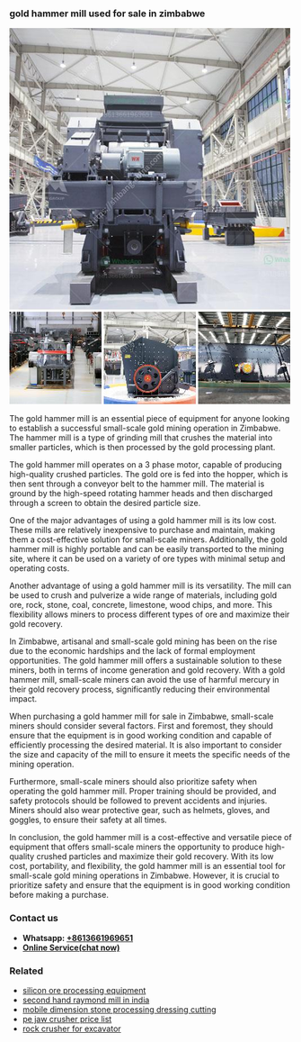 <h3>gold hammer mill used for sale in zimbabwe</h3><img src='1708589520.jpg' alt=''><p>The gold hammer mill is an essential piece of equipment for anyone looking to establish a successful small-scale gold mining operation in Zimbabwe. The hammer mill is a type of grinding mill that crushes the material into smaller particles, which is then processed by the gold processing plant.</p><p>The gold hammer mill operates on a 3 phase motor, capable of producing high-quality crushed particles. The gold ore is fed into the hopper, which is then sent through a conveyor belt to the hammer mill. The material is ground by the high-speed rotating hammer heads and then discharged through a screen to obtain the desired particle size.</p><p>One of the major advantages of using a gold hammer mill is its low cost. These mills are relatively inexpensive to purchase and maintain, making them a cost-effective solution for small-scale miners. Additionally, the gold hammer mill is highly portable and can be easily transported to the mining site, where it can be used on a variety of ore types with minimal setup and operating costs.</p><p>Another advantage of using a gold hammer mill is its versatility. The mill can be used to crush and pulverize a wide range of materials, including gold ore, rock, stone, coal, concrete, limestone, wood chips, and more. This flexibility allows miners to process different types of ore and maximize their gold recovery.</p><p>In Zimbabwe, artisanal and small-scale gold mining has been on the rise due to the economic hardships and the lack of formal employment opportunities. The gold hammer mill offers a sustainable solution to these miners, both in terms of income generation and gold recovery. With a gold hammer mill, small-scale miners can avoid the use of harmful mercury in their gold recovery process, significantly reducing their environmental impact.</p><p>When purchasing a gold hammer mill for sale in Zimbabwe, small-scale miners should consider several factors. First and foremost, they should ensure that the equipment is in good working condition and capable of efficiently processing the desired material. It is also important to consider the size and capacity of the mill to ensure it meets the specific needs of the mining operation.</p><p>Furthermore, small-scale miners should also prioritize safety when operating the gold hammer mill. Proper training should be provided, and safety protocols should be followed to prevent accidents and injuries. Miners should also wear protective gear, such as helmets, gloves, and goggles, to ensure their safety at all times.</p><p>In conclusion, the gold hammer mill is a cost-effective and versatile piece of equipment that offers small-scale miners the opportunity to produce high-quality crushed particles and maximize their gold recovery. With its low cost, portability, and flexibility, the gold hammer mill is an essential tool for small-scale gold mining operations in Zimbabwe. However, it is crucial to prioritize safety and ensure that the equipment is in good working condition before making a purchase.</p><h3>Contact us</h3><ul><li><strong>Whatsapp:&nbsp;<a href="https://wa.me/8613661969651">+8613661969651</a></strong></li><li><a href="https://swt.shibang-china.com/?git&amp;zhl&amp;gold hammer mill used for sale in zimbabwe"><strong>Online Service(chat now)</strong></a></li></ul><h3>Related</h3><ul><li><a href='silicon ore processing equipment.md'>silicon ore processing equipment</a></li><li><a href='second hand raymond mill in india.md'>second hand raymond mill in india</a></li><li><a href='mobile dimension stone processing dressing cutting.md'>mobile dimension stone processing dressing cutting</a></li><li><a href='pe jaw crusher price list.md'>pe jaw crusher price list</a></li><li><a href='rock crusher for excavator.md'>rock crusher for excavator</a></li></ul>